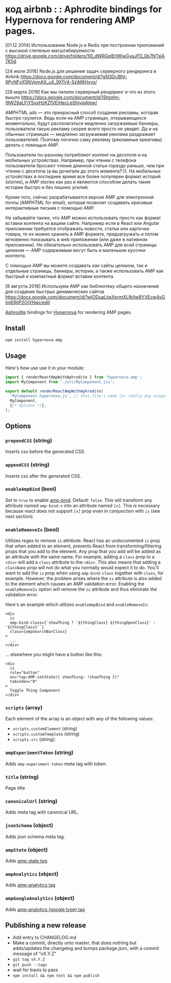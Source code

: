 # код airbnb : : Aphrodite bindings for Hypernova for rendering AMP pages.

[01.12.2014] Использование Node.js и Redis при построении приложений с высокой степенью масштабируемости
https://drive.google.com/drive/folders/1l0_dWRGqlEHWwGyaJFD_0b7NTsIA7K5d

[24 июля 2018] Node.js для решения задач серверного рендеринга в Airbnb
https://docs.google.com/document/d/1g5DDrJBhl-9PyNFsX5NVpmAX_uX_9X1V4-SzjM6Hyvs/

[28 марта 2019] Как мы пилили серверный рендеринг и что из этого вышло
https://docs.google.com/document/d/1Stgohn-I9WZ6aLFiYSvsHzKZfVEiHecLgShlyjpAlew/

AMPHTML ads — это прекрасный способ создания рекламы, которая быстро грузится. Ведь если на AMP страницах, открывающихся моментально, будут располагаться медленно загружаемые баннеры, пользователи такую рекламу скорее всего просто не увидят. Да и на обычных страницах — медленно загружаемая реклама раздражает пользователей. Поэтому логично саму рекламу (рекламные креативы) делать с помощью AMP.

Пользователи по-разному потребляют контент на десктопе и на мобильных устройствах. Например, при чтении с телефона пользователи бросают чтение длинной статьи гораздо раньше, чем при чтении с десктопа (а вы дочитали до этого момента?:)). На мобильных устройствах в последнее время все более популярен формат историй (stories), и AMP stories как раз и являются способом делать такие истории быстро и без лишних усилий.

Кроме того, сейчас разрабатывается версия AMP для электронной почты (AMPHTML for email), которая позволит создавать красивые интерактивные письма с помощью AMP.

Не забывайте также, что AMP можно использовать просто как формат вставки контента на вашем сайте. Например если в React или Angular приложении требуется отображать новости, статьи или карточки товара, то их можно хранить в AMP формате, предзагружать и потом мгновенно показывать в web приложении (или даже в нативном приложении). Не обязательно использовать AMP для всей страницы целиком — AMP содержимым могут быть и маленькие кусочки контента.

С помощью AMP вы можете создавать как сайты целиком, так и отдельные страницы, баннеры, истории, а также использовать AMP как быстрый и компактный формат вставки контента.

[8 августа 2018] Используем AMP как библиотеку общего назначения для создания быстрых динамических сайтов  
https://docs.google.com/document/d/1wIODuaLtwXprmXLfkIIw8YVEcw4vGtmE8jtP2OiVHqo/edit  

[Aphrodite](https://github.com/Khan/aphrodite) bindings for [Hypernova](https://github.com/airbnb/hypernova)
for rendering AMP pages.

## Install

```sh
npm install hypernova-amp
```

## Usage

Here's how use use it in your module:

```js
import { renderReactAmpWithAphrodite } from 'hypernova-amp';
import MyComponent from './src/MyComponent.jsx';

export default renderReactAmpWithAphrodite(
  'MyComponent.hypernova.js', // this file's name (or really any unique name)
  MyComponent,
  {/* Options */},
);
```


## Options

### `prependCSS` (string)
Inserts css before the generated CSS.

### `appendCSS` (string)
Inserts css after the generated CSS.

### `enableAmpBind` (bool)
Set to `true` to enable [amp-bind](https://www.ampproject.org/docs/reference/components/amp-bind).
Default: `false`.
This will transform any attribute named `amp-bind-x` into an attribute named `[x]`. This is necessary
because react does not support `[x]` prop even in conjunction with `is` (see next section).

### `enableRemoveIs` (bool)
Utilizes regex to remove `is` attribute. React has an undocumented `is` prop that when added to an element,
prevents React from transforming/filtering props that you add to the element. Any prop that you
add will be added as an attribute with the same name. For example, adding a `class` 
prop to a `<div>` will add a `class` attribute to the `<div>`. This also means that adding a 
`className` prop will not do what you normally would expect it to do. You'll want to add the `is`
prop when using `amp-bind-class` together with `class`, for example. However, the problem arises
where the `is` attribute is also added to the element which causes an AMP validation error. Enabling
the `enableRemoveIs` option will remove the `is` attribute and thus eliminate the validation error.

Here's an example which utilizes `enableAmpBind` and `enableRemoveIs`:

```
<div
  is
  amp-bind-class={`showThing ? '${thingClass} ${thingOpenClass}' : '${thingClass}'`}
  class={ampSearchBarClass}
>
  ...
</div>
```

... elsewhere you might have a button like this:

```
<div
  is
  role="button"
  on="tap:AMP.setState({ showThing: !showThing })"
  tabindex="0"
>
  Toggle Thing Component
</div>
 ```

### `scripts` (array)
Each element of the array is an object with any of the following values:
- `scripts.customElement` (string)
- `scripts.customTemplate` (string)
- `scripts.src` (string): 

### `ampExperimentToken` (string)
Adds `amp-experiment-token` meta tag with token.

### `title` (string)
Page title

### `canonicalUrl` (string)
Adds meta tag with canonical URL.

### `jsonSchema` (object)
Adds json schema meta tag.

### `ampState` (object)
Adds [amp-state tag](https://www.ampproject.org/docs/reference/components/amp-bind#initializing-state-with-amp-state).

### `ampAnalytics` (object)
Adds [amp-analytics tag](https://developers.google.com/analytics/devguides/collection/amp-analytics/)

### `ampGoogleAnalytics` (object)
Adds [amp-analytics (google type) tag](https://developers.google.com/analytics/devguides/collection/amp-analytics/)


## Publishing a new release

- Add entry to CHANGELOG.md
- Make a commit, directly onto master, that does nothing but adds/updates the changelog and bumps package.json, with a commit message of “vX.Y.Z"
- `git tag vX.Y.Z`
- `git push --tags`
- wait for travis to pass
- `npm install && npm test && npm publish`
